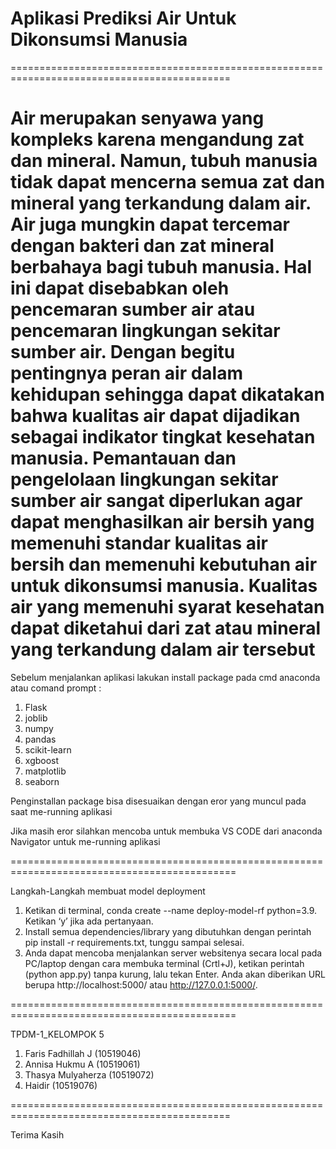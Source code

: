 # Aplikasi Prediksi Air Untuk Dikonsumsi Manusia

============================================================================================

Air merupakan senyawa yang kompleks karena mengandung zat dan mineral.
Namun, tubuh manusia tidak dapat mencerna semua zat dan mineral yang
terkandung dalam air. Air juga mungkin dapat tercemar dengan bakteri
dan zat mineral berbahaya bagi tubuh manusia. Hal ini dapat disebabkan
oleh pencemaran sumber air atau pencemaran lingkungan sekitar sumber air.
Dengan begitu pentingnya peran air dalam kehidupan sehingga dapat dikatakan
bahwa kualitas air dapat dijadikan sebagai indikator tingkat kesehatan manusia.
Pemantauan dan pengelolaan lingkungan sekitar sumber air sangat diperlukan agar
dapat menghasilkan air bersih yang memenuhi standar kualitas air bersih dan
memenuhi kebutuhan air untuk dikonsumsi manusia. Kualitas air yang memenuhi syarat kesehatan
dapat diketahui dari zat atau mineral yang terkandung dalam air tersebut
============================================================================================

Sebelum menjalankan aplikasi lakukan install package pada
cmd anaconda atau comand prompt :

1. Flask
2. joblib
3. numpy
4. pandas
5. scikit-learn
6. xgboost
7. matplotlib
8. seaborn

Penginstallan package bisa disesuaikan dengan eror yang muncul
pada saat me-running aplikasi

Jika masih eror silahkan mencoba untuk membuka VS CODE dari anaconda Navigator
untuk me-running aplikasi

=============================================================================================

Langkah-Langkah membuat model deployment

1. Ketikan di terminal, conda create --name deploy-model-rf python=3.9. Ketikan ‘y’ jika ada pertanyaan.
2. Install semua dependencies/library yang dibutuhkan dengan perintah pip install -r requirements.txt, tunggu sampai selesai.
3. Anda dapat mencoba menjalankan server websitenya secara local pada PC/laptop dengan cara membuka terminal (Crtl+J),
   ketikan perintah (python app.py) tanpa kurung, lalu tekan Enter. Anda akan diberikan URL berupa http://localhost:5000/ atau http://127.0.0.1:5000/.

=============================================================================================

TPDM-1_KELOMPOK 5

1. Faris Fadhillah J (10519046)
2. Annisa Hukmu A (10519061)
3. Thasya Mulyaherza (10519072)
4. Haidir (10519076)

============================================================================================

Terima Kasih
